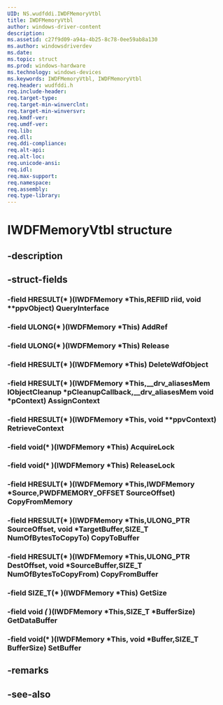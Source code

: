 ```yaml
---
UID: NS.wudfddi.IWDFMemoryVtbl
title: IWDFMemoryVtbl
author: windows-driver-content
description: 
ms.assetid: c27f9d09-a94a-4b25-8c78-0ee59ab8a130
ms.author: windowsdriverdev
ms.date: 
ms.topic: struct
ms.prod: windows-hardware
ms.technology: windows-devices
ms.keywords: IWDFMemoryVtbl, IWDFMemoryVtbl
req.header: wudfddi.h
req.include-header:
req.target-type:
req.target-min-winverclnt:
req.target-min-winversvr:
req.kmdf-ver:
req.umdf-ver:
req.lib:
req.dll:
req.ddi-compliance:
req.alt-api:
req.alt-loc:
req.unicode-ansi:
req.idl:
req.max-support:
req.namespace:
req.assembly:
req.type-library:
---
```


# IWDFMemoryVtbl structure

## -description



## -struct-fields

### -field HRESULT(* )(IWDFMemory *This,REFIID riid, void **ppvObject) QueryInterface			
 	
### -field ULONG(* )(IWDFMemory *This) AddRef			
 	
### -field ULONG(* )(IWDFMemory *This) Release			
 	
### -field HRESULT(* )(IWDFMemory *This) DeleteWdfObject			
 	
### -field HRESULT(* )(IWDFMemory *This,__drv_aliasesMem IObjectCleanup *pCleanupCallback,__drv_aliasesMem void *pContext) AssignContext			
 	
### -field HRESULT(* )(IWDFMemory *This, void **ppvContext) RetrieveContext			
 	
### -field void(* )(IWDFMemory *This) AcquireLock			
 	
### -field void(* )(IWDFMemory *This) ReleaseLock			
 	
### -field HRESULT(* )(IWDFMemory *This,IWDFMemory *Source,PWDFMEMORY_OFFSET SourceOffset) CopyFromMemory			
 	
### -field HRESULT(* )(IWDFMemory *This,ULONG_PTR SourceOffset, void *TargetBuffer,SIZE_T NumOfBytesToCopyTo) CopyToBuffer			
 	
### -field HRESULT(* )(IWDFMemory *This,ULONG_PTR DestOffset, void *SourceBuffer,SIZE_T NumOfBytesToCopyFrom) CopyFromBuffer			
 	
### -field SIZE_T(* )(IWDFMemory *This) GetSize			
 	
### -field void *(* )(IWDFMemory *This,SIZE_T *BufferSize) GetDataBuffer			
 	
### -field void(* )(IWDFMemory *This, void *Buffer,SIZE_T BufferSize) SetBuffer			
 	
## -remarks

## -see-also
